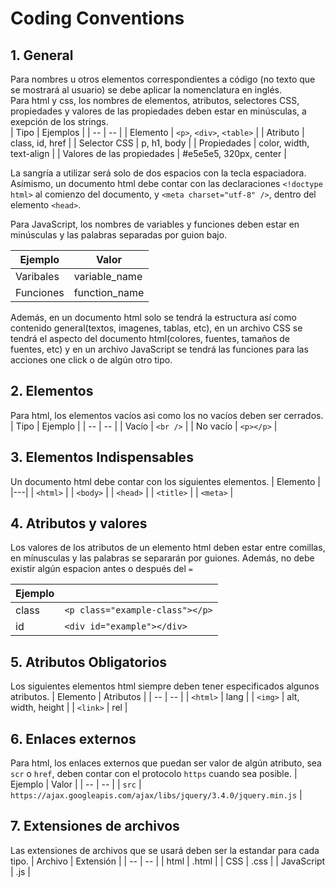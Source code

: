 # Coding Conventions

## 1. General
Para nombres u otros elementos correspondientes a código (no texto que se mostrará al usuario) se debe aplicar la nomenclatura en inglés.  
Para html y css, los nombres de elementos, atributos, selectores CSS, propiedades y valores de las propiedades deben estar en minúsculas, a exepción de los strings.  
| Tipo | Ejemplos |
| -- | -- |
| Elemento | `<p>`, `<div>`, `<table>` |
| Atributo | class, id, href |
| Selector CSS | p, h1, body |
| Propiedades | color, width, text-align |
| Valores de las propiedades | #e5e5e5, 320px, center |  

La sangría a utilizar será solo de dos espacios con la tecla espaciadora.
Asímismo, un documento html debe contar con las declaraciones `<!doctype html>` al comienzo del documento, y `<meta charset="utf-8" />`, dentro del elemento `<head>`.

Para JavaScript, los nombres de variables y funciones deben estar en minúsculas y las palabras separadas por guion bajo.

| Ejemplo | Valor |
| -- | -- |
| Varibales | variable_name |
| Funciones | function_name |  

Además, en un documento html solo se tendrá la estructura así como contenido general(textos, imagenes, tablas, etc), en un archivo CSS se tendrá el aspecto del documento html(colores, fuentes, tamaños de fuentes, etc) y en un archivo JavaScript se tendrá las funciones para las acciones one click o de algún otro tipo. 

## 2. Elementos
Para html, los elementos vacíos asi como los no vacíos deben ser cerrados.
| Tipo | Ejemplo |
| -- | -- |
| Vacío | `<br />` |
| No vacío | `<p></p>` |

## 3. Elementos Indispensables
Un documento html debe contar con los siguientes elementos.
| Elemento |
|---|
| `<html>` |
| `<body>` |
| `<head>` |
| `<title>` |
| `<meta>` |

## 4. Atributos y valores
Los valores de los atributos de un elemento html deben estar entre comillas, en mínusculas y las palabras se separarán por guiones. Además, no debe existir algún espacion antes o después del `=`

| Ejemplo |  |
| -- | -- |
| class | `<p class="example-class"></p>` |
| id | `<div id="example"></div>` |

## 5. Atributos Obligatorios
Los siguientes elementos html siempre deben tener especificados algunos atributos.
| Elemento | Atributos |
| -- | -- |
| `<html>` | lang |
| `<img>` | alt, width, height  |
| `<link>` | rel |

## 6. Enlaces externos
Para html, los enlaces externos que puedan ser valor de algún atributo, sea  `scr` o `href`, deben contar con el protocolo `https` cuando sea posible.
| Ejemplo | Valor |
| -- | -- |
| `src` | `https://ajax.googleapis.com/ajax/libs/jquery/3.4.0/jquery.min.js` |

## 7. Extensiones de archivos
Las extensiones de archivos que se usará deben ser la estandar para cada tipo.
| Archivo | Extensión |
| -- | -- |
| html | .html |
| CSS | .css |
| JavaScript | .js |

